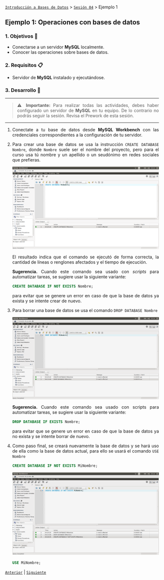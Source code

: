 [`Introducción a Bases de Datos`](../../README.md) > [`Sesión 04`](../Readme.md) > Ejemplo 1

## Ejemplo 1: Operaciones con bases de datos

<div style="text-align: justify;">

### 1. Objetivos :dart: 
- Conectarse a un servidor __MySQL__	localmente.
- Conocer las operaciones sobre bases de datos.

### 2. Requisitos :clipboard:
- Servidor de __MySQL__ instalado y ejecutándose.

### 3. Desarrollo :rocket:

---

> :warning: **Importante:** Para realizar todas las actividades, debes haber configurado un servidor de **MySQL** en tu equipo. De lo contrario no podrás seguir la sesión. Revisa el Prework de esta sesión.

---

1. Conectate a tu base de datos desde __MySQL Workbench__ con las credenciales correspondientes a la configuración de tu servidor.

1. Para crear una base de datos se usa la instrucción `CREATE DATABASE Nombre`, donde `Nombre` suele ser el nombre del proyecto, pero para el curso usa tú nombre y un apellido o un seudónimo en redes sociales que prefieras.

   ![imagen](imagenes/s7e11.png)

   El resultado indica que el comando se ejecutó de forma correcta, la cantidad de líneas o renglones afectados y el tiempo de ejecución.

   **Sugerencia.**  Cuando este comando sea usado con *scripts* para automatizar tareas, se sugiere usar la siguiente variante:
   
   ```sql
   CREATE DATABASE IF NOT EXISTS Nombre;
   ```

   para evitar que se genere un error en caso de que la base de datos ya exista y se intente crear de nuevo.

1. Para borrar una base de datos se usa el comando  `DROP DATABASE Nombre`
   
   ![imagen](imagenes/s7e12.png)

   **Sugerencia.**  Cuando este comando sea usado con scripts para automatizar tareas, se sugiere usar la siguiente variante:

   ```sql
   DROP DATABASE IF EXISTS Nombre;
   ```

   para evitar que se genere un error en caso de que la base de datos ya no exista y se intente borrar de nuevo.

1. Como paso final, se creará nuevamente la base de datos y se hará uso de ella como la base de datos actual, para ello se usará el comando `USE Nombre`

   ```sql
   CREATE DATABASE IF NOT EXISTS MiNombre;
   ```

   ![imagen](imagenes/s7e13.png)

   ```sql
   USE MiNombre;
   ```

[`Anterior`](../Readme.md) | [`Siguiente`](../Readme.md)      

</div>
